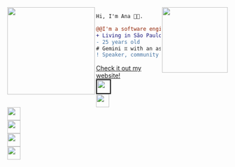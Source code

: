 <img align="right" height="150" src="https://media.giphy.com/media/vvcvtGPa4hSiN4TgeY/giphy.gif"/>

<img align="left" height="200" src="https://media.giphy.com/media/ao9DUiTKH60XS/giphy.gif"/>

```diff
Hi, I'm Ana 👩‍💻.

@@I'm a software engineer at Nubank@@
+ Living in São Paulo, Brazil 🇧🇷.
- 25 years old
# Gemini ♊️ with an ascendant in scorpio ♏️
! Speaker, community manager and shitposter
```
<a href="https://twitter.com/naluhh" target="_blank">Check it out my website!</a>
<br>
<code><a href="https://www.instagram.com/reptilianprincess/" target="_blank"><img height="30" border=2 src="https://image.flaticon.com/icons/svg/174/174855.svg"></a> 
<a href="https://twitter.com/naluhh" target="_blank"><img height="30" src="https://image.flaticon.com/icons/svg/733/733579.svg"></a>
<a href="https://www.linkedin.com/in/anabastos8/" target="_blank"><img height="30" src="https://image.flaticon.com/icons/svg/733/733561.svg"></a>
<a href="https://www.twitch.tv/anabastosdev" target="_blank"><img height="30" src="https://image.flaticon.com/icons/svg/733/733577.svg"></a>
<a href="https://www.meetup.com/members/207120200/" target="_blank"><img height="30" src="https://image.flaticon.com/icons/svg/2111/2111520.svg"></a>
<a href="https://github.com/anabastos/" target="_blank"><img height="30" src="https://image.flaticon.com/icons/svg/733/733579.svg"></a></code>
